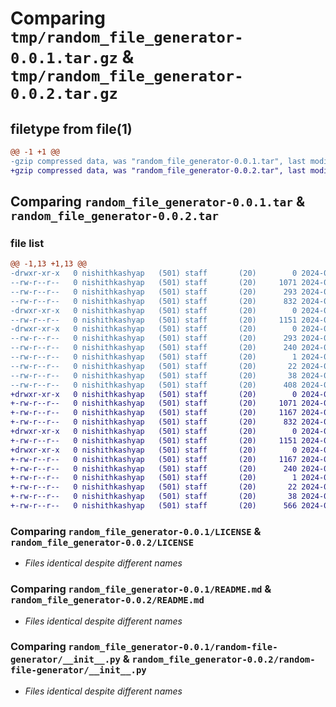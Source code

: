 # Comparing `tmp/random_file_generator-0.0.1.tar.gz` & `tmp/random_file_generator-0.0.2.tar.gz`

## filetype from file(1)

```diff
@@ -1 +1 @@
-gzip compressed data, was "random_file_generator-0.0.1.tar", last modified: Fri May  3 10:38:05 2024, max compression
+gzip compressed data, was "random_file_generator-0.0.2.tar", last modified: Fri May  3 10:41:45 2024, max compression
```

## Comparing `random_file_generator-0.0.1.tar` & `random_file_generator-0.0.2.tar`

### file list

```diff
@@ -1,13 +1,13 @@
-drwxr-xr-x   0 nishithkashyap   (501) staff       (20)        0 2024-05-03 10:38:05.827415 random_file_generator-0.0.1/
--rw-r--r--   0 nishithkashyap   (501) staff       (20)     1071 2024-05-03 09:49:56.000000 random_file_generator-0.0.1/LICENSE
--rw-r--r--   0 nishithkashyap   (501) staff       (20)      293 2024-05-03 10:38:05.826479 random_file_generator-0.0.1/PKG-INFO
--rw-r--r--   0 nishithkashyap   (501) staff       (20)      832 2024-05-03 10:15:41.000000 random_file_generator-0.0.1/README.md
-drwxr-xr-x   0 nishithkashyap   (501) staff       (20)        0 2024-05-03 10:38:05.823686 random_file_generator-0.0.1/random-file-generator/
--rw-r--r--   0 nishithkashyap   (501) staff       (20)     1151 2024-05-03 10:12:01.000000 random_file_generator-0.0.1/random-file-generator/__init__.py
-drwxr-xr-x   0 nishithkashyap   (501) staff       (20)        0 2024-05-03 10:38:05.825712 random_file_generator-0.0.1/random_file_generator.egg-info/
--rw-r--r--   0 nishithkashyap   (501) staff       (20)      293 2024-05-03 10:38:05.000000 random_file_generator-0.0.1/random_file_generator.egg-info/PKG-INFO
--rw-r--r--   0 nishithkashyap   (501) staff       (20)      240 2024-05-03 10:38:05.000000 random_file_generator-0.0.1/random_file_generator.egg-info/SOURCES.txt
--rw-r--r--   0 nishithkashyap   (501) staff       (20)        1 2024-05-03 10:38:05.000000 random_file_generator-0.0.1/random_file_generator.egg-info/dependency_links.txt
--rw-r--r--   0 nishithkashyap   (501) staff       (20)       22 2024-05-03 10:38:05.000000 random_file_generator-0.0.1/random_file_generator.egg-info/top_level.txt
--rw-r--r--   0 nishithkashyap   (501) staff       (20)       38 2024-05-03 10:38:05.827604 random_file_generator-0.0.1/setup.cfg
--rw-r--r--   0 nishithkashyap   (501) staff       (20)      408 2024-05-03 10:35:45.000000 random_file_generator-0.0.1/setup.py
+drwxr-xr-x   0 nishithkashyap   (501) staff       (20)        0 2024-05-03 10:41:45.867927 random_file_generator-0.0.2/
+-rw-r--r--   0 nishithkashyap   (501) staff       (20)     1071 2024-05-03 09:49:56.000000 random_file_generator-0.0.2/LICENSE
+-rw-r--r--   0 nishithkashyap   (501) staff       (20)     1167 2024-05-03 10:41:45.867435 random_file_generator-0.0.2/PKG-INFO
+-rw-r--r--   0 nishithkashyap   (501) staff       (20)      832 2024-05-03 10:15:41.000000 random_file_generator-0.0.2/README.md
+drwxr-xr-x   0 nishithkashyap   (501) staff       (20)        0 2024-05-03 10:41:45.865274 random_file_generator-0.0.2/random-file-generator/
+-rw-r--r--   0 nishithkashyap   (501) staff       (20)     1151 2024-05-03 10:12:01.000000 random_file_generator-0.0.2/random-file-generator/__init__.py
+drwxr-xr-x   0 nishithkashyap   (501) staff       (20)        0 2024-05-03 10:41:45.866852 random_file_generator-0.0.2/random_file_generator.egg-info/
+-rw-r--r--   0 nishithkashyap   (501) staff       (20)     1167 2024-05-03 10:41:45.000000 random_file_generator-0.0.2/random_file_generator.egg-info/PKG-INFO
+-rw-r--r--   0 nishithkashyap   (501) staff       (20)      240 2024-05-03 10:41:45.000000 random_file_generator-0.0.2/random_file_generator.egg-info/SOURCES.txt
+-rw-r--r--   0 nishithkashyap   (501) staff       (20)        1 2024-05-03 10:41:45.000000 random_file_generator-0.0.2/random_file_generator.egg-info/dependency_links.txt
+-rw-r--r--   0 nishithkashyap   (501) staff       (20)       22 2024-05-03 10:41:45.000000 random_file_generator-0.0.2/random_file_generator.egg-info/top_level.txt
+-rw-r--r--   0 nishithkashyap   (501) staff       (20)       38 2024-05-03 10:41:45.868074 random_file_generator-0.0.2/setup.cfg
+-rw-r--r--   0 nishithkashyap   (501) staff       (20)      566 2024-05-03 10:40:30.000000 random_file_generator-0.0.2/setup.py
```

### Comparing `random_file_generator-0.0.1/LICENSE` & `random_file_generator-0.0.2/LICENSE`

 * *Files identical despite different names*

### Comparing `random_file_generator-0.0.1/README.md` & `random_file_generator-0.0.2/README.md`

 * *Files identical despite different names*

### Comparing `random_file_generator-0.0.1/random-file-generator/__init__.py` & `random_file_generator-0.0.2/random-file-generator/__init__.py`

 * *Files identical despite different names*

